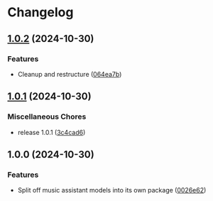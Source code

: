 # Changelog

## [1.0.2](https://github.com/music-assistant/models/compare/v1.0.1...v1.0.2) (2024-10-30)


### Features

* Cleanup and restructure ([064ea7b](https://github.com/music-assistant/models/commit/064ea7b612106744065b26cafadc1abccab0279a))

## [1.0.1](https://github.com/music-assistant/models/compare/v1.0.0...v1.0.1) (2024-10-30)


### Miscellaneous Chores

* release 1.0.1 ([3c4cad6](https://github.com/music-assistant/models/commit/3c4cad6a4c4142e7a2fb159610627e947611654b))

## 1.0.0 (2024-10-30)


### Features

* Split off music assistant models into its own package ([0026e62](https://github.com/music-assistant/models/commit/0026e62c602bc744ea358e1162333fb2049f7c78))
